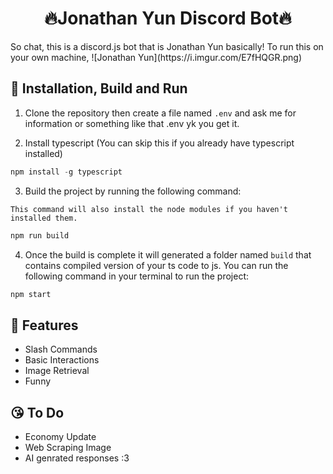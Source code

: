 <h1 style="text-align:center;">🔥Jonathan Yun Discord Bot🔥</h1>
So chat, this is a discord.js bot that is Jonathan Yun basically!
To run this on your own machine,
![Jonathan Yun](https://i.imgur.com/E7fHQGR.png)

## 💩 Installation, Build and Run

1) Clone the repository then create a file named `.env` and ask me for information or something like that .env yk you get it.

2) Install typescript (You can skip this if you already have typescript installed)
  ```ts
  npm install -g typescript
  ```
3) Build the project by running the following command:

`This command will also install the node modules if you haven't installed them.`
```js
npm run build
```

4) Once the build is complete it will generated a folder named `build` that contains compiled version of your ts code to js. You can run the following command in your terminal to run the project:
```js
npm start
```

## 💪 Features
- Slash Commands
- Basic Interactions
- Image Retrieval
- Funny

## 😘 To Do
- Economy Update
- Web Scraping Image
- AI genrated responses :3
